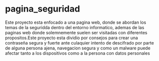 # pagina_seguridad
Este proyecto esta enfocado a una pagina web, donde se abordan los temas de la seguridda
dentro del entorno informatico, ademas de las paginas web donde solemnemente suelen ser 
visitadas con diferentes propositos.Este proyecto esta dividio por consejos para crear
 una contraseña segura y fuerte ante culaquier intento de descifrado por parte de alguna 
 persona ajena, navegacion segura y como un malware puede afectar tanto a los dispositivos 
 como a la persona con datos personales

 